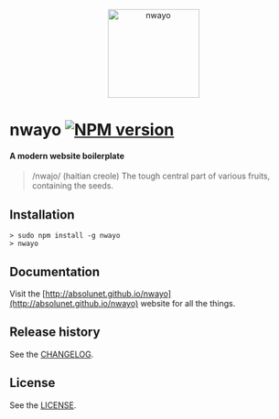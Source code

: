 <p align="center">
	<a href="http://absolunet.github.io/nwayo">
		<img src="http://absolunet.github.io/nwayo/assets/logo-nwayo.svg" width="160" height="155" alt="nwayo">
	</a>
</p>

# nwayo [![NPM version][npm-image]][npm-url]
#### A modern website boilerplate
> /nwajo/ (haitian creole) The tough central part of various fruits, containing the seeds.

## Installation
```
> sudo npm install -g nwayo
> nwayo
```

## Documentation
Visit the [http://absolunet.github.io/nwayo](http://absolunet.github.io/nwayo) website for all the things.
## Release history
See the [CHANGELOG](https://github.com/absolunet/nwayo/tree/master/CHANGELOG.md).

## License 
See the [LICENSE](https://github.com/absolunet/nwayo/tree/master/LICENSE.md).


[npm-url]: https://npmjs.org/package/nwayo
[npm-image]: http://img.shields.io/npm/v/nwayo.svg